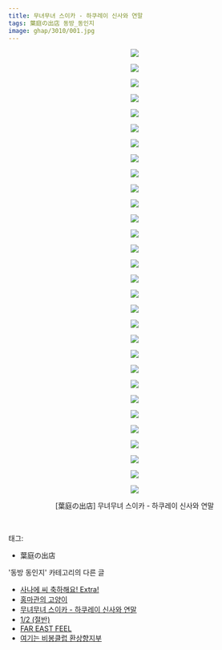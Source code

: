 ```yaml
---
title: 무녀무녀 스이카 - 하쿠레이 신사와 연말
tags: 葉庭の出店 동방_동인지
image: ghap/3010/001.jpg
---
```

<div class="article">
<p style="text-align: center; clear: none; float: none;"><img src="{{ site.nasurl }}/ghap/3010/001.jpg"/></p>
<p style="text-align: center; clear: none; float: none;"><img src="{{ site.nasurl }}/ghap/3010/002.jpg"/></p>
<p style="text-align: center; clear: none; float: none;"><img src="{{ site.nasurl }}/ghap/3010/003.jpg"/></p>
<p style="text-align: center; clear: none; float: none;"><img src="{{ site.nasurl }}/ghap/3010/004.jpg"/></p>
<p style="text-align: center; clear: none; float: none;"><img src="{{ site.nasurl }}/ghap/3010/005.jpg"/></p>
<p style="text-align: center; clear: none; float: none;"><img src="{{ site.nasurl }}/ghap/3010/006.jpg"/></p>
<p style="text-align: center; clear: none; float: none;"><img src="{{ site.nasurl }}/ghap/3010/007.jpg"/></p>
<p style="text-align: center; clear: none; float: none;"><img src="{{ site.nasurl }}/ghap/3010/008.jpg"/></p>
<p style="text-align: center; clear: none; float: none;"><img src="{{ site.nasurl }}/ghap/3010/009.jpg"/></p>
<p style="text-align: center; clear: none; float: none;"><img src="{{ site.nasurl }}/ghap/3010/010.jpg"/></p>
<p style="text-align: center; clear: none; float: none;"><img src="{{ site.nasurl }}/ghap/3010/011.jpg"/></p>
<p style="text-align: center; clear: none; float: none;"><img src="{{ site.nasurl }}/ghap/3010/012.jpg"/></p>
<p style="text-align: center; clear: none; float: none;"><img src="{{ site.nasurl }}/ghap/3010/013.jpg"/></p>
<p style="text-align: center; clear: none; float: none;"><img src="{{ site.nasurl }}/ghap/3010/014.jpg"/></p>
<p style="text-align: center; clear: none; float: none;"><img src="{{ site.nasurl }}/ghap/3010/015.jpg"/></p>
<p style="text-align: center; clear: none; float: none;"><img src="{{ site.nasurl }}/ghap/3010/016.jpg"/></p>
<p style="text-align: center; clear: none; float: none;"><img src="{{ site.nasurl }}/ghap/3010/017.jpg"/></p>
<p style="text-align: center; clear: none; float: none;"><img src="{{ site.nasurl }}/ghap/3010/018.jpg"/></p>
<p style="text-align: center; clear: none; float: none;"><img src="{{ site.nasurl }}/ghap/3010/019.jpg"/></p>
<p style="text-align: center; clear: none; float: none;"><img src="{{ site.nasurl }}/ghap/3010/020.jpg"/></p>
<p style="text-align: center; clear: none; float: none;"><img src="{{ site.nasurl }}/ghap/3010/021.jpg"/></p>
<p style="text-align: center; clear: none; float: none;"><img src="{{ site.nasurl }}/ghap/3010/022.jpg"/></p>
<p style="text-align: center; clear: none; float: none;"><img src="{{ site.nasurl }}/ghap/3010/023.jpg"/></p>
<p style="text-align: center; clear: none; float: none;"><img src="{{ site.nasurl }}/ghap/3010/024.jpg"/></p>
<p style="text-align: center; clear: none; float: none;"><img src="{{ site.nasurl }}/ghap/3010/025.jpg"/></p>
<p style="text-align: center; clear: none; float: none;"><img src="{{ site.nasurl }}/ghap/3010/026.jpg"/></p>
<p style="text-align: center; clear: none; float: none;"><img src="{{ site.nasurl }}/ghap/3010/027.jpg"/></p>
<p style="text-align: center; clear: none; float: none;"><img src="{{ site.nasurl }}/ghap/3010/028.jpg"/></p>
<p style="text-align: center; clear: none; float: none;"><img src="{{ site.nasurl }}/ghap/3010/029.jpg"/></p>
<p style="text-align: center; clear: none; float: none;"><img src="{{ site.nasurl }}/ghap/3010/030.jpg"/></p>
<p style="text-align: center; clear: none; float: none;">[葉庭の出店] 무녀무녀 스이카 - 하쿠레이 신사와 연말</p>
<p><br/></p>
</div><div class="tagTrail">
<p>태그: </p>
<ul>
<li>葉庭の出店</li>
</ul>
</div><div class="another">
<p>'동방 동인지' 카테고리의 다른 글</p>
<ul>
<li><a href="/2016-12-28-ghap_3014">사나에 씨 축하해요! Extra!</a></li>
<li><a href="/2016-12-27-ghap_3011">홍마관의 고양이</a></li>
<li><a href="/2016-12-27-ghap_3010">무녀무녀 스이카 - 하쿠레이 신사와 연말</a></li>
<li><a href="/2016-12-27-ghap_3009">1/2 (절반)</a></li>
<li><a href="/2016-12-27-ghap_3008">FAR EAST FEEL</a></li>
<li><a href="/2016-12-27-ghap_3007">여기는 비봉클럽 환상향지부</a></li>
</ul>
</div><div class="cb_module cb_fluid">
<div class="cb_wrt cb_profile">
</div><!-- commentList close -->
</div>